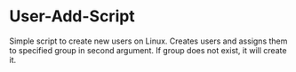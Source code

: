 # User-Add-Script
Simple script to create new users on Linux. Creates users and assigns them to specified group in second argument. If group does not exist, it will create it.
